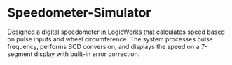 # Speedometer-Simulator
Designed a digital speedometer in LogicWorks that calculates speed based on pulse inputs and wheel circumference. The system processes pulse frequency, performs BCD conversion, and displays the speed on a 7-segment display with built-in error correction.
